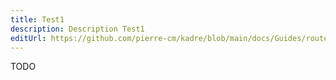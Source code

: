 ```yaml
---
title: Test1
description: Description Test1
editUrl: https://github.com/pierre-cm/kadre/blob/main/docs/Guides/routes.md
---
```

TODO
